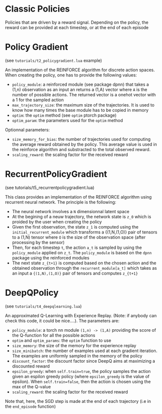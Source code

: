 # Classic Policies

Policies that are driven by a reward signal. Depending on the policy, the reward can be provided at each timestep, or at the end of each episode

# Policy Gradient
 (see `tutorials/t2_policygradient.lua` example)

An implementation of the REINFORCE algorithm for discrete action spaces. When creating the policy, one has to provide the following values:
* `policy_module`: a reinforced module (see package dpnn) that takes a (1,n) observation as an input an returns a (1,A) vector where `A` is the number of possible actions. The returned vector is a onehot vector with a 1 for the sampled action
* `max_trajectory_size`: the maximum size of the trajectories. It is used to know how many times the base module has to be copied in memory
* `optim`: the `optim` method (see `optim` ptorch package)
* `optim_param`: the parameters used for the `optim` method

Optionnal parameters:
* `size_memory_for_bias`: the number of trajectories used for computing the average reward obtained by the policy. This average value is used in the reinforce algorithm and substracted to the total observed reward.
* `scaling_reward`: the scaling factor for the received reward

# RecurrentPolicyGradient
(see tutorials/t5_recurrentpolicygradient.lua)

This class provides an implementation of the REINFORCE algorithm using recurrent neural network. The principle is the following:
* The neural network involves a `N` dimensionnal latent space
* At the begining of a neuw trajectory, the network state is `z_0` which is proided by the user when creating the policy
* Given the first observation, the state `z_1` is computed using the `initial_recurrent_module` which transforms a {(1,N,(1,O)} pair of tensors to a (1,N) tensor where `O` is the size of the observation space (after processing by the sensor)
* Then, for each timestep `t`, the action `a_t` is sampled by using the `policy_module` applied on `z_t`. The `policy_module` is based on the `dpnn` package using the reinforced modules
* The next state `z_{t+1}` is computed based on the chosen action and the obtained observation through the `recurrent_module[a_t]` which takes as an input a `{(1,N),(1,O)}` pair of tensors and computes `z_{t+1}`


# DeepQPolicy
 (see `tutorials/t4_deepqlearning.lua`)

An approximated Q-Learning with Experience Replay. (Note: if anybody can check this code, it could be nice....). The parameters are:
* `policy_module`: a torch nn module  `(1,n) -> (1,A)` providing the score of the Q-function for all the possible actions
* `optim` and `optim_params`: the `optim` function to use
* `size_memory`: the size of the memory for the experience replay
* `size_minibatch`: the number of examples used at each gradient iteration. The examples are uniformly sampled in the memory of the policy
* `discount_factor`: the discount factor since DeepQ aims at maximizing a discounted reward
* `epsilon_greedy`: when `self.train=true`, the policy samples the action given an espilon greedy policy (where `epsilon_greedy` is the value of epsilon). When `self.train=false`, then the action is chosen using the max of the Q-value
* `scaling_reward`: the scaling factor for the received reward

Note that, here, the SGD step is made at the end of each trajectory (i.e in the `end_episode` function) 
